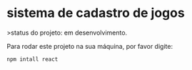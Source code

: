 <h1>sistema de cadastro de jogos</h1>
 >status do projeto: em desenvolvimento.
 
 Para rodar este projeto na sua máquina, por favor digite:
```
npm intall react
```
